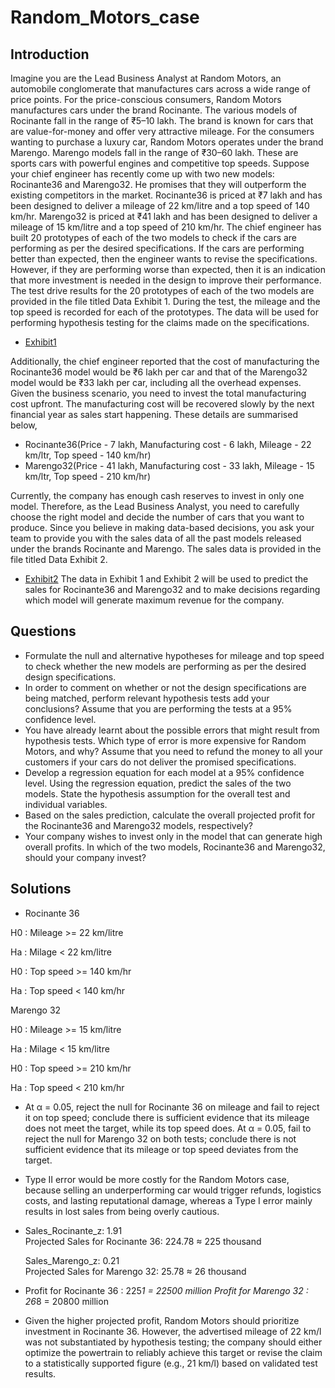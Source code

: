 # Random_Motors_case
## Introduction
Imagine you are the Lead Business Analyst at Random Motors, an automobile conglomerate that manufactures cars across a wide range of price points. For the price-conscious consumers, Random Motors manufactures cars under the brand Rocinante. The various models of Rocinante fall in the range of ₹5–10 lakh. The brand is known for cars that are value-for-money and offer very attractive mileage. For the consumers wanting to purchase a luxury car, Random Motors operates under the brand Marengo. Marengo models fall in the range of ₹30–60 lakh. These are sports cars with powerful engines and competitive top speeds.
Suppose your chief engineer has recently come up with two new models: Rocinante36 and Marengo32. He promises that they will outperform the existing competitors in the market.
Rocinante36 is priced at ₹7 lakh and has been designed to deliver a mileage of 22 km/litre and a top speed of 140 km/hr.
Marengo32 is priced at ₹41 lakh and has been designed to deliver a mileage of 15 km/litre and a top speed of 210 km/hr.
The chief engineer has built 20 prototypes of each of the two models to check if the cars are performing as per the desired specifications. If the cars are performing better than expected, then the engineer wants to revise the specifications. However, if they are performing worse than expected, then it is an indication that more investment is needed in the design to improve their performance. The test drive results for the 20 prototypes of each of the two models are provided in the file titled Data Exhibit 1. During the test, the mileage and the top speed is recorded for each of the prototypes. The data will be used for performing hypothesis testing for the claims made on the specifications.
- <a href="https://github.com/kumarnnaveen408/Quantitative_Techniques-Random_Motors-/blob/main/Exhibit%2B1%20(1).xlsx">Exhibit1</a>

Additionally, the chief engineer reported that the cost of manufacturing the Rocinante36 model would be ₹6 lakh per car and that of the Marengo32 model would be ₹33 lakh per car, including all the overhead expenses. Given the business scenario, you need to invest the total manufacturing cost upfront. The manufacturing cost will be recovered slowly by the next financial year as sales start happening. These details are summarised below,
- Rocinante36(Price - 7 lakh, Manufacturing cost - 6 lakh, Mileage - 22 km/ltr, Top speed - 140 km/hr)
- Marengo32(Price - 41 lakh, Manufacturing cost - 33 lakh, Mileage - 15 km/ltr, Top speed - 210 km/hr)
  
Currently, the company has enough cash reserves to invest in only one model. Therefore, as the Lead Business Analyst, you need to carefully choose the right model and decide the number of cars that you want to produce. Since you believe in making data-based decisions, you ask your team to provide you with the sales data of all the past models released under the brands Rocinante and Marengo. The sales data is provided in the file titled Data Exhibit 2.

- <a href="https://github.com/kumarnnaveen408/Quantitative_Techniques-Random_Motors-/blob/main/Exhibit%2B2.xlsx">Exhibit2</a>
The data in Exhibit 1 and Exhibit 2 will be used to predict the sales for Rocinante36 and Marengo32 and to make decisions regarding which model will generate maximum revenue for the company.
## Questions
- Formulate the null and alternative hypotheses for mileage and top speed to check whether the new models are performing as per the desired design specifications.
- In order to comment on whether or not the design specifications are being matched, perform relevant hypothesis tests add your conclusions? Assume that you are performing the tests at a 95% confidence level.
- You have already learnt about the possible errors that might result from hypothesis tests. Which type of error is more expensive for Random Motors, and why? Assume that you need to refund the money to all your customers if your cars do not deliver the promised specifications.
- Develop a regression equation for each model at a 95% confidence level. Using the regression equation, predict the sales of the two models. State the hypothesis assumption for the overall test and individual variables.
- Based on the sales prediction, calculate the overall projected profit for the Rocinante36 and Marengo32 models, respectively?
- Your company wishes to invest only in the model that can generate high overall profits. In which of the two models, Rocinante36 and Marengo32, should your company invest?

## Solutions
- Rocinante 36	
														
H0 :	Mileage  >= 22 km/litre	

Ha  :	Milage < 22 km/litre

																						
H0  :	Top speed >= 140 km/hr	

Ha  :	Top speed < 140 km/hr

Marengo 32

H0 :	Mileage  >= 15 km/litre

Ha  :	Milage < 15 km/litre


H0  :	Top speed >= 210 km/hr	

Ha  :	Top speed < 210 km/hr
- At α = 0.05, reject the null for Rocinante 36 on mileage and fail to reject it on top speed; conclude there is sufficient evidence that its mileage does not meet the target, while its top speed does.​ 
At α = 0.05, fail to reject the null for Marengo 32 on both tests; conclude there is not sufficient evidence that its mileage or top speed deviates from the target.
- Type II error would be more costly for the Random Motors case, because selling an underperforming car would trigger refunds, logistics costs, and lasting reputational damage, whereas a Type I error mainly results in lost sales from being overly cautious.
- Sales_Rocinante_z:	1.91		
  Projected Sales for Rocinante 36:	224.78	≈  225 thousand
			
  Sales_Marengo_z:	0.21		
  Projected Sales for Marengo 32:	25.78	  ≈   26 thousand
- Profit for Rocinante 36 :			225*1 = 22500 million
  Profit for Marengo 32 :			  26*8 = 20800  million
- Given the higher projected profit, Random Motors should prioritize investment in Rocinante 36. However, the advertised mileage of 22 km/l was not substantiated by hypothesis testing; the company should either optimize the powertrain to reliably achieve this target or revise the claim to a statistically supported figure (e.g., 21 km/l) based on validated test results.



